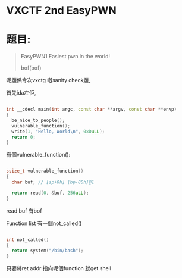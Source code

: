 # VXCTF 2nd EasyPWN

# 題目:


>EasyPWN1
>Easiest pwn in the world!
>
>bof(bof)




呢題係今次vxctg 嘅sanity check題,


首先ida左佢,


```C++

int __cdecl main(int argc, const char **argv, const char **envp)
{
  be_nice_to_people();
  vulnerable_function();
  write(1, "Hello, World\n", 0xDuLL);
  return 0;
}

```

有個vulnerable_function():

```C++

ssize_t vulnerable_function()
{
  char buf; // [sp+0h] [bp-80h]@1

  return read(0, &buf, 256uLL);
}

```

read buf 有bof

Function list 有一個not_called()

```C++

int not_called()
{
  return system("/bin/bash");
}
```

只要將ret addr 指向呢個function 就get shell

